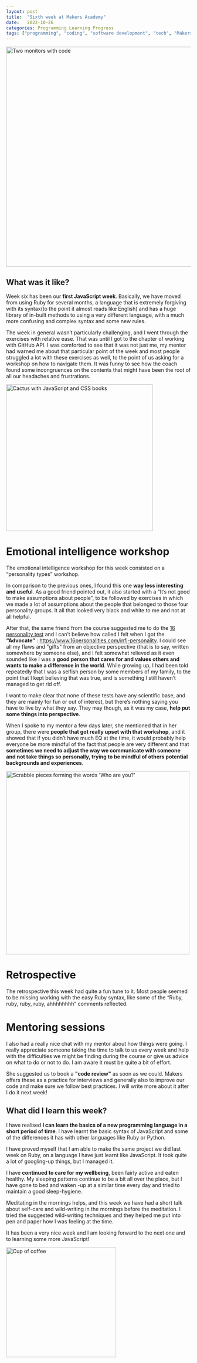 ```yaml
---
layout: post
title:  "Sixth week at Makers Academy"
date:   2022-10-26
categories: Programming Learning Progress
tags: ["programming", "coding", "software development", "tech", "Makers Academy"]
---
```


<p><img src="/assets/images/joan-gamell-ZS67i1HLllo-unsplash.jpg" alt="Two monitors with code" width="600"></p>

## What was it like?

Week six has been our **first JavaScript week**. Basically, we have moved from using Ruby for several months, a language that is extremely forgiving with its syntax(to the point it almost reads like English) and has a huge library of in-built methods to using a very different language, with a much more confusing and complex syntax and some new rules.

The week in general wasn’t particularly challenging, and I went through the exercises with relative ease. That was until I got to the chapter of working with GitHub API. I was comforted to see that it was not just me, my mentor had warned me about that particular point of the week and most people struggled a lot with these exercises as well, to the point of us asking for a workshop on how to navigate them. It was funny to see how the coach found some incongruences on the contents that might have been the root of all our headaches and frustrations.

<p><img src="/assets/images/greg-rakozy-vw3Ahg4x1tY-unsplash.jpg" alt="Cactus with JavaScript and CSS books" width="400"></p>


# Emotional intelligence workshop

The emotional intelligence workshop for this week consisted on a “personality types” workshop. 

In comparison to the previous ones, I found this one **way less interesting and useful**. As a good friend pointed out, it also started with a “It’s not good to make assumptions about people”, to be followed by exercises in which we made a lot of assumptions about the people that belonged to those four personality groups. It all that looked very black and white to me and not at all helpful.

After that, the same friend from the course suggested me to do the [16 personality test](https://www.16personalities.com) and I can’t believe how called I felt when I got the **“Advocate”** : https://www.16personalities.com/infj-personality. I could see all my flaws and "gifts" from an objective perspective (that is to say, written somewhere by someone else), and I felt somewhat relieved as it even sounded like I was a **good person that cares for and values others and wants to make a difference in the world**. While growing up, I had been told repeatedly that I was a selfish person by some members of my family, to the point that I kept believing that was true, and is something I still haven’t managed to get rid off.

I want to make clear that none of these tests have any scientific base, and they are mainly for fun or out of interest, but there’s nothing saying you have to live by what they say. They may though, as it was my case, **help put some things into perspective**.

When I spoke to my mentor a few days later, she mentioned that in her group, there were **people that got really upset with that workshop**, and it showed that if you didn’t have much EQ at the time, it would probably help everyone be more mindful of the fact that people are very different and that **sometimes we need to adjust the way we communicate with someone and not take things so personally, trying to be mindful of others potential backgrounds and experiences**.

<p><img src="/assets/images/~~brett~~-jordan-D44kHt8Ex14-unsplash.jpg" alt="Scrabble pieces forming the words 'Who are you?'" width="500"></p>

# Retrospective

The retrospective this week had quite a fun tune to it. Most people seemed to be missing working with the easy Ruby syntax, like some of the “Ruby, ruby, ruby, ruby, ahhhhhhhh” comments reflected.

# Mentoring sessions

I also had a really nice chat with my mentor about how things were going. I really appreciate someone taking the time to talk to us every week and help with the difficulties we might be finding during the course or give us advice on what to do or not to do. I am aware it must be quite a bit of effort.

She suggested us to book a **"code review"** as soon as we could. Makers offers these as a practice for interviews and generally also to improve our code and make sure we follow best practices. I will write more about it after I do it next week!


## What did I learn this week?

I have realised **I can learn the basics of a new programming language in a short period of time**. I have learnt the basic syntax of JavaScript and some of the differences it has with other languages like Ruby or Python.

I have proved myself that I am able to make the same project we did last week on Ruby, on a language I have just learnt like JavaScript. It took quite a lot of googling-up things, but I managed it.

I have **continued to care for my wellbeing**, been fairly active and eaten healthy. My sleeping patterns continue to be a bit all over the place, but I have gone to bed and waken -up at a similar time every day and tried to maintain a good sleep-hygiene.  

Meditating in the mornings helps, and this week we have had a short talk about self-care and wild-writing in the mornings before the meditation. I tried the suggested wild-writing techniques and they helped me put into pen and paper how I was feeling at the time.


It has been a very nice week and I am looking forward to the next one and to learning some more JavaScript!

<p><img src="/assets/images/~~nathan~~-dumlao-nBJHO6wmRWw-unsplash (1).jpg" alt="Cup of coffee" width="300"></p>



